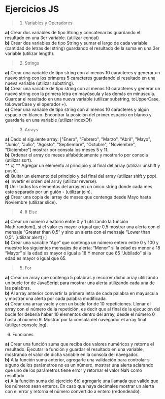 # Ejercicios JS

>1. Variables y Operadores

**a)** Crear dos variables de tipo String y concatenarlas guardando el resultado en una 3er variable. (utilizar concat)<br>
**b)** Crear dos variables de tipo String y sumar el largo de cada variable (cantidad de letras del string) guardando el resultado de la suma en una 3er variable (utilizar length).


>2. Strings

**a)** Crear una variable de tipo string con al menos 10 caracteres y generar un nuevo string con los primeros 5 caracteres guardando el resultado en una nueva variable (utilizar substring).<br>
**b)** Crear una variable de tipo string con al menos 10 caracteres y generar un nuevo string con la primera letra en mayúscula y las demás en minúscula. Guardar el resultado en una nueva variable (utilizar substring, toUpperCase, toLowerCase y el operador +).<br>
**c)** Crear una variable de tipo string con al menos 10 caracteres y algún espacio en blanco. Encontrar la posición del primer espacio en blanco y guardarla en una variable (utilizar indexOf)

>3. Arrays

**a)** Dado el siguiente array: ["Enero", "Febrero", "Marzo", "Abril", "Mayo", "Junio", "Julio", "Agosto", "Septiembre", "Octubre", "Noviembre", "Diciembre"] mostrar por consola los meses 5 y 11.<br>
**b)** Ordenar el array de meses alfabéticamente y mostrarlo por consola (utilizar sort).<br>
** c) ** Agregar un elemento al principio y al final del array (utilizar unshift y push).<br>
**d)** Quitar un elemento del principio y del final del array (utilizar shift y pop).<br>
**e)** Invertir el orden del array (utilizar reverse).<br>
**f)** Unir todos los elementos del array en un único string donde cada mes este separado por un guión - (utilizar join).<br>
**g)** Crear una copia del array de meses que contenga desde Mayo hasta Noviembre (utilizar slice).


>4. If Else

**a)** Crear un número aleatorio entre 0 y 1 utilizando la función Math.random(), si el valor es mayor o igual que 0,5 mostrar una alerta con el mensaje “Greater than 0,5” y sino un alerta con el mensaje “Lower than 0,5”. [utilizar alert() ]<br>
**b)** Crear una variable “Age” que contenga un número entero entre 0 y 100 y muestre los siguientes mensajes de alerta:
“Menor” si la edad es menor a 18
“Mayor” si la edad es mayor o igual a 18 Y menor que 65
“Jubilado” si la edad es mayor o igual que 65.


>5. For

**a)** Crear un array que contenga 5 palabras y recorrer dicho array utilizando un bucle for de JavaScript para mostrar una alerta utilizando cada una de las palabras.<br>
**b)** Al array anterior convertir la primera letra de cada palabra en mayúscula y mostrar una alerta por cada palabra modificada.<br>
**c)** Crear una array vacío y con un bucle for de 10 repeticiones. Llenar el array con el número de la repetición, es decir que al final de la ejecución del bucle for debería haber 10 elementos dentro del array, desde el número 0 hasta al número 9. Mostrar por la consola del navegador el array final (utilizar console.log).


6. Funciones

**a)** Crear una función suma que reciba dos valores numéricos y retorne el resultado. Ejecutar la función y guardar el resultado en una variable, mostrando el valor de dicha variable en la consola del navegador.<br>
**b)** A la función suma anterior, agregarle una validación para controlar si alguno de los parámetros no es un número, mostrar una alerta aclarando que uno de los parámetros tiene error y retornar el valor NaN como resultado.<br>
**c)** A la función suma del ejercicio 6b) agregarle una llamada que valide que los números sean enteros. En caso que haya decimales mostrar un alerta con el error y retorna el número convertido a entero (redondeado).
